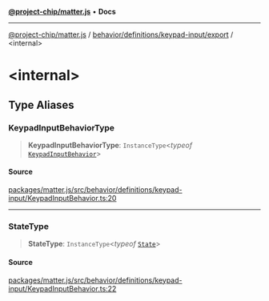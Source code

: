 [**@project-chip/matter.js**](../../../../../README.md) • **Docs**

***

[@project-chip/matter.js](../../../../../modules.md) / [behavior/definitions/keypad-input/export](../README.md) / \<internal\>

# \<internal\>

## Type Aliases

### KeypadInputBehaviorType

> **KeypadInputBehaviorType**: `InstanceType`\<*typeof* [`KeypadInputBehavior`](../README.md#keypadinputbehavior)\>

#### Source

[packages/matter.js/src/behavior/definitions/keypad-input/KeypadInputBehavior.ts:20](https://github.com/project-chip/matter.js/blob/7a8cbb56b87d4ccf34bec5a9a95ab40a1711324f/packages/matter.js/src/behavior/definitions/keypad-input/KeypadInputBehavior.ts#L20)

***

### StateType

> **StateType**: `InstanceType`\<*typeof* [`State`](../classes/KeypadInputServer.md#state-1)\>

#### Source

[packages/matter.js/src/behavior/definitions/keypad-input/KeypadInputBehavior.ts:22](https://github.com/project-chip/matter.js/blob/7a8cbb56b87d4ccf34bec5a9a95ab40a1711324f/packages/matter.js/src/behavior/definitions/keypad-input/KeypadInputBehavior.ts#L22)
